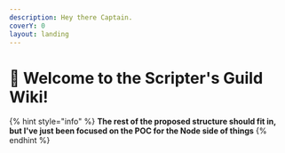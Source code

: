 ```yaml
---
description: Hey there Captain.
coverY: 0
layout: landing
---
```


# 👋 Welcome to the Scripter's Guild Wiki!

{% hint style="info" %}
**The rest of the proposed structure should fit in, but I've just been focused on the POC for the Node side of things**
{% endhint %}
